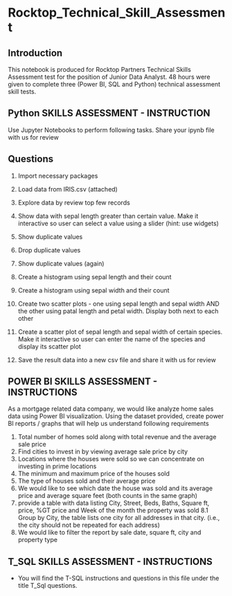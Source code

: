 # Rocktop_Technical_Skill_Assessment
## Introduction

This notebook is produced for Rocktop Partners Technical Skills Assessment test for the position of Junior Data Analyst. 48 hours were given to complete three (Power BI, SQL and Python) technical assessment skill tests.

## Python  SKILLS ASSESSMENT - INSTRUCTION

Use Jupyter Notebooks to perform following tasks. Share your ipynb file with us for review

## Questions

1. Import necessary packages

2. Load data from IRIS.csv (attached)

3. Explore data by review top few records

4. Show data with sepal length greater than certain value. Make it interactive so user can select a value using a slider (hint: use widgets)

5. Show duplicate values

6. Drop duplicate values

7. Show duplicate values (again)

8. Create a histogram using sepal length and their count

9. Create a histogram using sepal width and their count

10. Create two scatter plots - one using sepal length and sepal width AND the other using patal length and petal width. Display both next to each other

11. Create a scatter plot of sepal length and sepal width of certain species. Make it interactive so user can enter the name of the species and display its scatter plot

12. Save the result data into a new csv file and share it with us for review

##  POWER BI SKILLS ASSESSMENT - INSTRUCTIONS

As a mortgage related data company, we would like analyze home sales data using Power BI visualization.
Using the dataset provided, create power BI reports / graphs that will help us understand following
requirements

1. Total number of homes sold along with total revenue and the average sale price
2. Find cities to invest in by viewing average sale price by city
3. Locations where the houses were sold so we can concentrate on investing in prime locations
4. The minimum and maximum price of the houses sold
5. The type of houses sold and their average price
6. We would like to see which date the house was sold and its average price and average square feet (both
counts in the same graph)
8. provide a table with data listing City, Street, Beds, Baths, Square ft, price, %GT price and Week of the
month the property was sold
8.1 Group by City, the table lists one city for all addresses in that city. (i.e., the city should not be
repeated for each address)
9. We would like to filter the report by sale date, square ft, city and property type

##  T_SQL SKILLS ASSESSMENT - INSTRUCTIONS
 <ul>
  <li> You will find the T-SQL instructions  and questions in this file under the title T_Sql questions.
  
